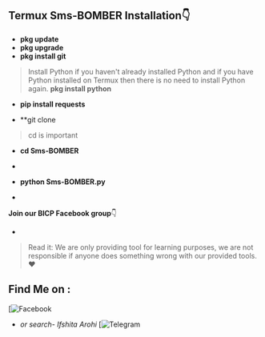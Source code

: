 ## Termux Sms-BOMBER Installation👇

+ **pkg update**
+ **pkg upgrade**
+ **pkg install git**
> Install Python if you haven't already installed
> Python and if you have Python installed on Termux
> then there is no need to install Python again.
   **pkg install python**

 + **pip install requests**

 + **git clone

> cd is important

+ **cd Sms-BOMBER**
+ 
+ **python Sms-BOMBER.py**

+ 

  **Join our BICP Facebook group**👇

+ <Bangladesh Islamic Cyber Protect>

> Read it: We are only providing tool for learning 
> purposes, we are not responsible if anyone does 
> something wrong with our provided tools.❤️

## Find Me on :

[![Facebook](https://www.facebook.com/share/18AgNihJ2Z/)
+ *or search- Ifshita Arohi*
[![Telegram](@Ifshita321)

